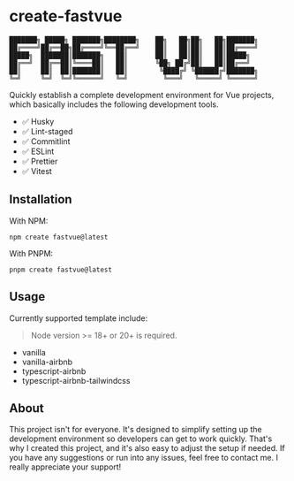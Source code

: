 # create-fastvue

```
███████╗ █████╗ ███████╗████████╗    ██╗   ██╗██╗   ██╗███████╗
██╔════╝██╔══██╗██╔════╝╚══██╔══╝    ██║   ██║██║   ██║██╔════╝
█████╗  ███████║███████╗   ██║       ██║   ██║██║   ██║█████╗
██╔══╝  ██╔══██║╚════██║   ██║       ╚██╗ ██╔╝██║   ██║██╔══╝
██║     ██║  ██║███████║   ██║        ╚████╔╝ ╚██████╔╝███████╗
╚═╝     ╚═╝  ╚═╝╚══════╝   ╚═╝         ╚═══╝   ╚═════╝ ╚══════╝
```

Quickly establish a complete development environment for Vue projects, which basically includes the following development tools.

- ✅️ Husky
- ✅️ Lint-staged
- ✅️ Commitlint
- ✅️ ESLint
- ✅️ Prettier
- ✅️ Vitest

## Installation

With NPM:

```
npm create fastvue@latest
```

With PNPM:

```
pnpm create fastvue@latest
```

## Usage

Currently supported template include:

> Node version >= 18+ or 20+ is required.

- vanilla
- vanilla-airbnb
- typescript-airbnb
- typescript-airbnb-tailwindcss

## About

This project isn't for everyone. It's designed to simplify setting up the development environment so developers can get to work quickly. That's why I created this project, and it's also easy to adjust the setup if needed. If you have any suggestions or run into any issues, feel free to contact me. I really appreciate your support!
